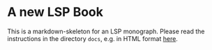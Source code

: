 # A new LSP Book

This is a markdown-skeleton for an LSP monograph. Please read the instructions in the directory `docs`, e.g. in HTML format [here](https://cysouw.github.io/LSPmarkdown).
